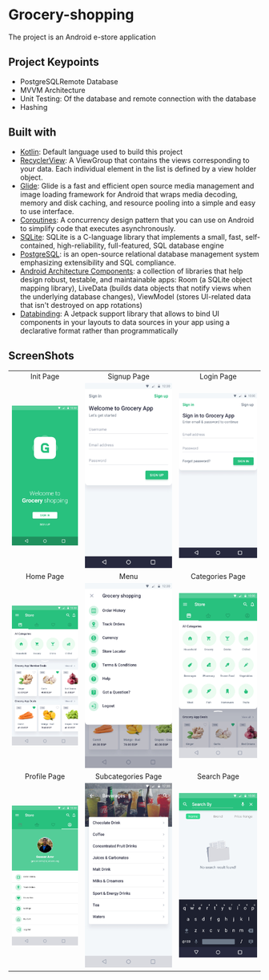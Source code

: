 # Grocery-shopping
The project is an Android e-store application
## Project Keypoints
* PostgreSQLRemote Database
* MVVM Architecture
* Unit Testing: Of the database and remote connection with the database
* Hashing
## Built with
* [Kotlin](https://kotlinlang.org/): Default language used to build this project
* [RecyclerView](https://developer.android.com/reference/androidx/recyclerview/widget/RecyclerView): A ViewGroup that contains the views corresponding to your data. Each individual element in the list is defined by a view holder object.
* [Glide](https://github.com/bumptech/glide): Glide is a fast and efficient open source media management and image loading framework for Android that wraps media decoding, memory and disk caching, and resource pooling into a simple and easy to use interface.
* [Coroutines](https://developer.android.com/kotlin/coroutines): A concurrency design pattern that you can use on Android to simplify code that executes asynchronously.
* [SQLite](https://www.sqlite.org/): SQLite is a C-language library that implements a small, fast, self-contained, high-reliability, full-featured, SQL database engine
* [PostgreSQL](https://www.postgresql.org/): is an open-source relational database management system emphasizing extensibility and SQL compliance.
* [Android Architecture Components](): a collection of libraries that help design robust, testable, and maintainable apps: Room (a SQLite object mapping library), LiveData (builds data objects that notify views when the underlying database changes), ViewModel (stores UI-related data that isn't destroyed on app rotations)
* [Databinding](https://developer.android.com/topic/libraries/data-binding): A Jetpack support library that allows to bind UI components in your layouts to data sources in your app using a declarative format rather than programmatically
## ScreenShots
<table>
  <tr>
     <td align="center">Init Page</td>
     <td align="center">Signup Page</td>
     <td align="center">Login Page</td>
  </tr>
  <tr>
    <td><img src="/UI%20Design/Screens/1. Welcome.jpg"></td>
    <td><img src="/UI%20Design/Screens/2. sign up.jpg"></td>
    <td><img src="/UI%20Design/Screens/3. login.jpg"></td>
  </tr>
  <tr>
     <td align="center">Home Page</td>
     <td align="center"> Menu </td>
     <td align="center">Categories Page</td>
  </tr>
  <tr>
    <td><img src="/UI%20Design/Screens/6. Home Page.jpg"></td>
    <td><img src="/UI%20Design/Screens/7. menu.jpg"></td>
    <td><img src="/UI%20Design/Screens/8. Categories.jpg"></td>
  </tr>
  
  <tr>
     <td align="center">Profile Page</td>
     <td align="center">Subcategories Page</td>
     <td align="center">Search Page</td>
  </tr>
  <tr>
    <td><img src="/UI%20Design/Screens/8. Porfile.jpg"></td>
    <td><img src="/UI%20Design/Screens/10. Subcategories.jpg"></td>
    <td><img src="/UI%20Design/Screens/12. Search.jpg"></td>
  </tr>
</table>

